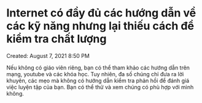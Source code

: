# Internet có đầy đủ các hướng dẫn về các kỹ năng nhưng lại thiếu cách để kiểm tra chất lượng

Created: August 7, 2021 8:50 PM

Nếu không có giáo viên riêng, bạn có thể tham khảo các hướng dẫn trên mạng, youtube và các khóa học. Tuy nhiên, đa số chúng chỉ đưa ra lời khuyên, các mẹo mà không có hướng dẫn kiểm tra phản hồi để đánh giá việc luyện tập của bạn. Bạn có thể thử và xem chúng có phù hợp với mình không.